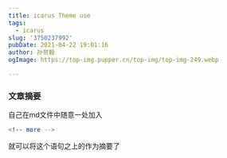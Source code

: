 ```yaml
---
title: icarus Theme use
tags:
  - icarus
slug: '3750237992'
pubDate: 2021-04-22 19:01:16
author: 孙贺毅
ogImage: https://top-img.pupper.cn/top-img/top-img-249.webp

---
```


### 文章摘要

自己在md文件中随意一处加入

```bash
<!-- more -->
```

就可以将这个语句之上的作为摘要了

<!-- more -->